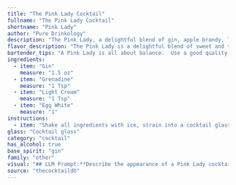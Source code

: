 ```yaml
---
title: "The Pink Lady Cocktail"
fullname: "The Pink Lady Cocktail"
shortname: "Pink Lady"
author: "Pure Drinkology"
description: "The Pink Lady, a delightful blend of gin, apple brandy, lemon juice, and grenadine, is a member of the sour cocktail family. Its origins trace back to the early 20th century, likely originating in the United States, and its vibrant pink hue and sweet-tart flavor quickly made it a popular choice. "
flavor_description: "The Pink Lady is a delightful blend of sweet and tart. Grenadine's sweetness balances the dryness of gin, while the apple brandy adds a fruity depth. Lemon juice provides a bright acidity, cutting through the sweetness and creating a refreshing finish. The overall taste is a harmonious balance of fruity, floral, and citrus notes. "
bartender_tips: "A Pink Lady is all about balance.  Use a good quality gin and apple brandy.  Shake hard with ice to chill thoroughly.  The grenadine adds sweetness, so adjust the amount to your liking.  A fresh squeeze of lemon juice is key, so don't skip it.  Strain into a chilled coupe glass and garnish with a cherry. "
ingredients:
  - item: "Gin"
    measure: "1.5 oz"
  - item: "Grenadine"
    measure: "1 Tsp"
  - item: "Light Cream"
    measure: "1 Tsp"
  - item: "Egg White"
    measure: "1"
instructions:
  - item: "Shake all ingredients with ice, strain into a cocktail glass, and serve."
glass: "Cocktail glass"
category: "cocktail"
has_alcohol: true
base_spirit: "gin"
family: "other"
visual: "## LLM Prompt:**Describe the appearance of a Pink Lady cocktail.****Consider these details:*** **Color:**  A delicate pink hue, with possible variations depending on the amount of grenadine used.* **Clarity:**  Should be clear and translucent, with no cloudiness or sediment.* **Texture:**  Smooth and silky, with no visible chunks or ice particles.* **Garnish:**  Often garnished with a maraschino cherry or a lemon twist.* **Glassware:**  Typically served in a chilled coupe or martini glass.* **Overall Impression:**  A vibrant and inviting drink, with a sophisticated and elegant appearance. **Example Output:**The Pink Lady shimmers a delicate shade of rose in the chilled coupe glass. Its clarity is flawless, revealing the smooth, silken texture beneath. A bright red maraschino cherry rests gracefully on the rim, adding a pop of color to the elegant presentation.  The overall effect is a captivating blend of sophistication and playful charm. "
source: "thecocktaildb"
---
```


